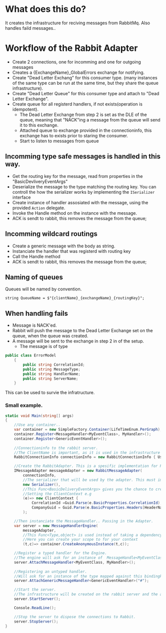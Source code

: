 ﻿
# What does this do?

It creates the infrastructure for reciving messages from RabbitMq. 
Also handles faild messages..



# Workflow of the Rabbit Adapter

* Create 2 connections, one for incomming and one for outgoing messages
* Creates a {ExchangeName}_GlobalErrors exchange for notifying. 
* Create "Dead Letter Exchang" for this consumer type. (many instances of the same type can be run at the same time, but they share the queue infrastructure).
* Create "Dead Letter Queue" for this consumer type and attach to "Dead Letter Exchange". 
* Create queue for all registerd handlers, if not exists(operation is idempotent).
    * The Dead Letter Exchange from step 2 is set as the DLE of the queue, meaning that "NACK"ing a message from the queue will send it to this exchange. 
	* Attached queue to exchange provided in the connectioninfo, this exchange has to exists prior to staring the consumer. 
    * Start to listen to messages from queue

## Incomming type safe messages is handled in this way. 

* Get the routing key for the message, read from properties in the "BasicDevliveryEventArgs"
* Deserialize the message to the type matching the routing key. You can controll the how the serializer works by implementing the `ISerializer` interface
* Create instance of handler assosiated with the message, using the provided `Action` delegate.
* Invoke the Handle method on the instance with the message.
* ACK is sendt to rabbit, this removes the message from the queue;

## Incomming wildcard routings 

* Create a generic message with the body as string.
* Instanciate the handler that was registerd with routing key
* Call the Handle method
* ACK is sendt to rabbit, this removes the message from the queue;

## Naming of queues
Queues will be named by convention. 

`string QueueName = $"{clientName}_{exchangeName}_{routingKey}";`


## When handling fails

* Message is NACK'ed. 
* Rabbit will push the message to the Dead Letter Exchange set on the queue, when the queue was created. 
* A message will be sent to the exchange in step 2 in of the setup.
  * The message is of type  
```csharp
public class ErrorModel
    {
        public string CorrelationId;
        public string MessageType;
        public string HandlerName;
        public string ServerName;
    }
```
This can be used to survie the infratructure. 

### Small example. 
```csharp
static void Main(string[] args)
{
    //Use any container.. 
    var container = new SimpleFactory.Container(LifeTimeEnum.PerGraph);
    container.Register<MessageHandler<MyEventClass>, MyHandler>();
    container.Register<GenericEventHandler>();
            
    //Connectioninfo to the rabbit server. 
    //The ClientName is important, as it is used in the infrastructure to indentify the host. 
    RabbitConnectionInfo connectionInfo = new RabbitConnectionInfo { UserName = "guest", Password = "guest", Server = "localhost", ExchangeName = "Simployer", ClientName = "MyTestingApp" };

    //Create the RabbitAdapter. This is a spesific implementation for Rabbit.
    IMessageAdapter messageAdapter = new RabbitMessageAdapter(
        connectionInfo, 
        //The serializer that will be used by the adapter. This must implement the ISerializer from Itas.Infrastructure.
        new Serializer(), 
        //This Func<BasicDeliveryEventArgs> gives you the chance to create a context value for your eventhandler.
        //Setting the ClientContext e.g
        (e)=> new ClientContext {
            CorrelationId =Guid.Parse(e.BasicProperties.CorrelationId),
            CompanyGuid = Guid.Parse(e.BasicProperties.Headers[HeaderNames.Company].ToString()) }
        );

    //Then instanciate the MessageHandler.. Passing in the Adapter. 
    var server = new MessageHandlerEngine(
        messageAdapter,
        //This Func<Type,object> is used instead of taking a dependency on a Container. 
        //Here you can create your scope to for your context
        (t,c)=> container.CreateAnonymousInstance(t,c));

    //Register a typed handler for the Engine. 
    //The engine will ask for an instance of  MessageHandle<MyEventClass> using the above Action<Type,object>. 
    server.AttachMessageHandler<MyEventClass, MyHandler>();
            
    //Registering an untyped handler. 
    //Will ask for an instance of the type mapped against this bindingkey. 
    server.AttachGenericMessageHandler<GenericEventHandler>("#");

    //Start the server. 
    //The infrastructure will be created on the rabbit server and the adapter will start to recieve the messages. 
    server.StartServer();

    Console.ReadLine();

    //Stop the server to dispose the connections to Rabbit. 
    server.StopServer();
}                     
```
